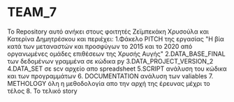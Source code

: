 # TEAM_7
Το Repository αυτό ανήκει στους φοιτητές Ζεϊμπεκάκη Χρυσούλα και Κατερίνα Δημητρέσκου και περιέχει:
1.Φάκελο PITCH της εργασίας "Η βία κατά των μεταναστών και προσφύγων το 2015 και το 2020 από οργανωμένες ομάδες επιθέσεων της Χρυσής Αυγής"
2.DATA_BASE_FINAL των δεδομένων γραμμένα σε κώδικα py
3.DATA_PROJECT_VERSION_2 
4.DATA_SET σε scv αρχείο απο spreadsheet 
5.SCRIPT ανάλυση του κώδικα και των προγραμμάτων 
6. DOCUMENTATION ανάλυση των valiables 
7. METHOLOGY όλη η μεθοδολογία απο την αρχή της έρευνας μέχρι το τέλος 
8. Το τελικό story 
